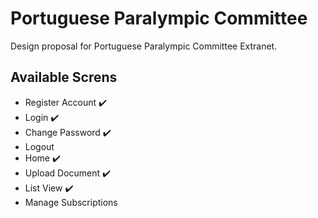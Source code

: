 # Portuguese Paralympic Committee
Design proposal for Portuguese Paralympic Committee Extranet.

## Available Screns
* Register Account :heavy_check_mark:
* Login :heavy_check_mark:
* Change Password :heavy_check_mark:
* Logout
* Home :heavy_check_mark:
* Upload Document :heavy_check_mark:
* List View :heavy_check_mark:
* Manage Subscriptions